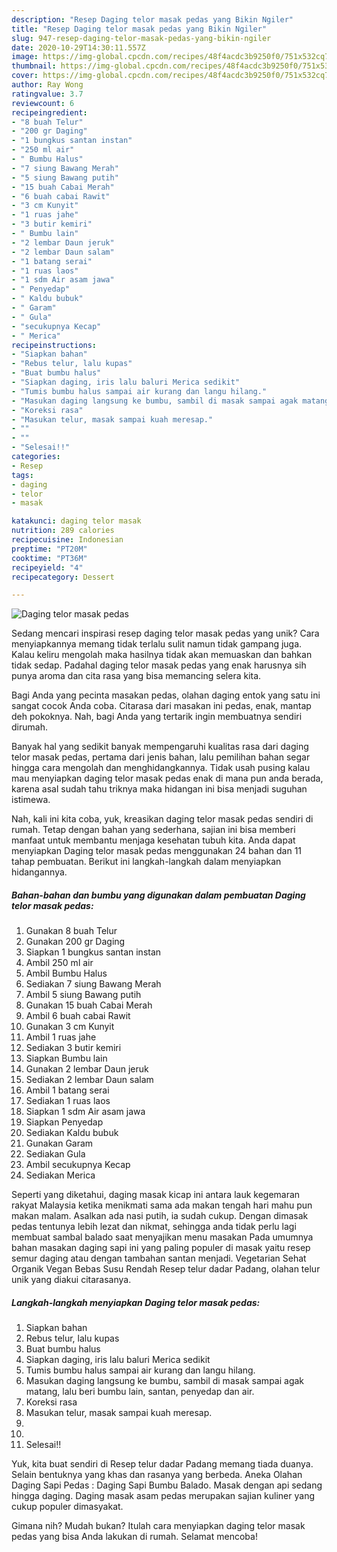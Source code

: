 ```yaml
---
description: "Resep Daging telor masak pedas yang Bikin Ngiler"
title: "Resep Daging telor masak pedas yang Bikin Ngiler"
slug: 947-resep-daging-telor-masak-pedas-yang-bikin-ngiler
date: 2020-10-29T14:30:11.557Z
image: https://img-global.cpcdn.com/recipes/48f4acdc3b9250f0/751x532cq70/daging-telor-masak-pedas-foto-resep-utama.jpg
thumbnail: https://img-global.cpcdn.com/recipes/48f4acdc3b9250f0/751x532cq70/daging-telor-masak-pedas-foto-resep-utama.jpg
cover: https://img-global.cpcdn.com/recipes/48f4acdc3b9250f0/751x532cq70/daging-telor-masak-pedas-foto-resep-utama.jpg
author: Ray Wong
ratingvalue: 3.7
reviewcount: 6
recipeingredient:
- "8 buah Telur"
- "200 gr Daging"
- "1 bungkus santan instan"
- "250 ml air"
- " Bumbu Halus"
- "7 siung Bawang Merah"
- "5 siung Bawang putih"
- "15 buah Cabai Merah"
- "6 buah cabai Rawit"
- "3 cm Kunyit"
- "1 ruas jahe"
- "3 butir kemiri"
- " Bumbu lain"
- "2 lembar Daun jeruk"
- "2 lembar Daun salam"
- "1 batang serai"
- "1 ruas laos"
- "1 sdm Air asam jawa"
- " Penyedap"
- " Kaldu bubuk"
- " Garam"
- " Gula"
- "secukupnya Kecap"
- " Merica"
recipeinstructions:
- "Siapkan bahan"
- "Rebus telur, lalu kupas"
- "Buat bumbu halus"
- "Siapkan daging, iris lalu baluri Merica sedikit"
- "Tumis bumbu halus sampai air kurang dan langu hilang."
- "Masukan daging langsung ke bumbu, sambil di masak sampai agak matang, lalu beri bumbu lain, santan, penyedap dan air."
- "Koreksi rasa"
- "Masukan telur, masak sampai kuah meresap."
- ""
- ""
- "Selesai!!"
categories:
- Resep
tags:
- daging
- telor
- masak

katakunci: daging telor masak 
nutrition: 289 calories
recipecuisine: Indonesian
preptime: "PT20M"
cooktime: "PT36M"
recipeyield: "4"
recipecategory: Dessert

---
```



![Daging telor masak pedas](https://img-global.cpcdn.com/recipes/48f4acdc3b9250f0/751x532cq70/daging-telor-masak-pedas-foto-resep-utama.jpg)

Sedang mencari inspirasi resep daging telor masak pedas yang unik? Cara menyiapkannya memang tidak terlalu sulit namun tidak gampang juga. Kalau keliru mengolah maka hasilnya tidak akan memuaskan dan bahkan tidak sedap. Padahal daging telor masak pedas yang enak harusnya sih punya aroma dan cita rasa yang bisa memancing selera kita.

Bagi Anda yang pecinta masakan pedas, olahan daging entok yang satu ini sangat cocok Anda coba. Citarasa dari masakan ini pedas, enak, mantap deh pokoknya. Nah, bagi Anda yang tertarik ingin membuatnya sendiri dirumah.

Banyak hal yang sedikit banyak mempengaruhi kualitas rasa dari daging telor masak pedas, pertama dari jenis bahan, lalu pemilihan bahan segar hingga cara mengolah dan menghidangkannya. Tidak usah pusing kalau mau menyiapkan daging telor masak pedas enak di mana pun anda berada, karena asal sudah tahu triknya maka hidangan ini bisa menjadi suguhan istimewa.


Nah, kali ini kita coba, yuk, kreasikan daging telor masak pedas sendiri di rumah. Tetap dengan bahan yang sederhana, sajian ini bisa memberi manfaat untuk membantu menjaga kesehatan tubuh kita. Anda dapat menyiapkan Daging telor masak pedas menggunakan 24 bahan dan 11 tahap pembuatan. Berikut ini langkah-langkah dalam menyiapkan hidangannya.

<!--inarticleads1-->

##### Bahan-bahan dan bumbu yang digunakan dalam pembuatan Daging telor masak pedas:

1. Gunakan 8 buah Telur
1. Gunakan 200 gr Daging
1. Siapkan 1 bungkus santan instan
1. Ambil 250 ml air
1. Ambil  Bumbu Halus
1. Sediakan 7 siung Bawang Merah
1. Ambil 5 siung Bawang putih
1. Gunakan 15 buah Cabai Merah
1. Ambil 6 buah cabai Rawit
1. Gunakan 3 cm Kunyit
1. Ambil 1 ruas jahe
1. Sediakan 3 butir kemiri
1. Siapkan  Bumbu lain
1. Gunakan 2 lembar Daun jeruk
1. Sediakan 2 lembar Daun salam
1. Ambil 1 batang serai
1. Sediakan 1 ruas laos
1. Siapkan 1 sdm Air asam jawa
1. Siapkan  Penyedap
1. Sediakan  Kaldu bubuk
1. Gunakan  Garam
1. Sediakan  Gula
1. Ambil secukupnya Kecap
1. Sediakan  Merica


Seperti yang diketahui, daging masak kicap ini antara lauk kegemaran rakyat Malaysia ketika menikmati sama ada makan tengah hari mahu pun makan malam. Asalkan ada nasi putih, ia sudah cukup. Dengan dimasak pedas tentunya lebih lezat dan nikmat, sehingga anda tidak perlu lagi membuat sambal balado saat menyajikan menu masakan Pada umumnya bahan masakan daging sapi ini yang paling populer di masak yaitu resep semur daging atau dengan tambahan santan menjadi. Vegetarian Sehat Organik Vegan Bebas Susu Rendah Resep telur dadar Padang, olahan telur unik yang diakui citarasanya. 

<!--inarticleads2-->

##### Langkah-langkah menyiapkan Daging telor masak pedas:

1. Siapkan bahan
1. Rebus telur, lalu kupas
1. Buat bumbu halus
1. Siapkan daging, iris lalu baluri Merica sedikit
1. Tumis bumbu halus sampai air kurang dan langu hilang.
1. Masukan daging langsung ke bumbu, sambil di masak sampai agak matang, lalu beri bumbu lain, santan, penyedap dan air.
1. Koreksi rasa
1. Masukan telur, masak sampai kuah meresap.
1. 
1. 
1. Selesai!!


Yuk, kita buat sendiri di Resep telur dadar Padang memang tiada duanya. Selain bentuknya yang khas dan rasanya yang berbeda. Aneka Olahan Daging Sapi Pedas : Daging Sapi Bumbu Balado. Masak dengan api sedang hingga daging. Daging masak asam pedas merupakan sajian kuliner yang cukup populer dimasyakat. 

Gimana nih? Mudah bukan? Itulah cara menyiapkan daging telor masak pedas yang bisa Anda lakukan di rumah. Selamat mencoba!
